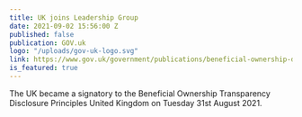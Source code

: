 ```yaml
---
title: UK joins Leadership Group
date: 2021-09-02 15:56:00 Z
published: false
publication: GOV.uk
logo: "/uploads/gov-uk-logo.svg"
link: https://www.gov.uk/government/publications/beneficial-ownership-disclosure-principles/declaration-of-national-commitment-to-meet-the-beneficial-ownership-transparency-disclosure-principles-accessible-version
is_featured: true
---
```


The UK became a signatory to the Beneficial Ownership Transparency Disclosure Principles
United Kingdom on Tuesday 31st August 2021.